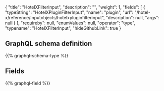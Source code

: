 {
  "title": "HotelXFilterInput",
  "description": "",
  "weight": 1,
  "fields": [
    {
      "typeString": "HotelXPluginFilterInput",
      "name": "plugin",
      "url": "/hotel-x/reference/inputobjects/hotelxpluginfilterinput",
      "description": null,
      "args": null
    }
  ],
  "requireby": null,
  "enumValues": null,
  "operator": "type",
  "typename": "HotelXFilterInput",
  "hideGithubLink": true
}
## GraphQL schema definition

{{% graphql-schema-type %}}

## Fields

{{% graphql-field %}}
